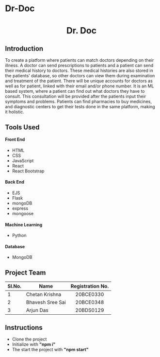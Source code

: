 # Dr-Doc
<h1 align="center"> Dr. Doc </h1>

## Introduction

To create a platform where patients can match doctors depending on their illness. A doctor can send prescriptions to patients and a patient can send their medical history to doctors. These medical histories are also stored in the patients' database, so other doctors can view them during examination and treatment of the patient. There will be unique accounts for doctors as well as for patient, linked with their email and/or phone number. It is an ML based system, where a patient can find out what doctors they have to consult. This consultation will be provided after the patients input their symptoms and problems. Patients can find pharmacies to buy medicines, and diagnostic centers to get their tests done in the same platform, making it holistic.

## Tools Used

#### Front End
- HTML
- CSS
- JavaScript
- React
- React Bootstrap

#### Back End
- EJS
- Flask
- mongoDB
- express
- mongoose

#### Machine Learning
- Python

#### Database
- MongoDB

## Project Team

|Sl.No.  | Name  | Registration No. |
|-| ------------- |:-------------:|
|1| Chetan Krishna  | 20BCE0330     |
|2| Bhavesh Sree Sai     | 20BCE0348     |
|3| Arjun Das       | 20BDS0129     |

## Instructions

- Clone the project
- Initialize with <b>"npm i"</b>
- The start the project with <b>"npm start"</b>
